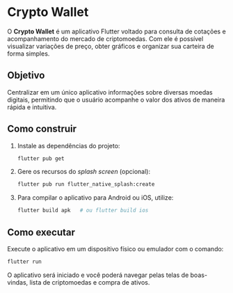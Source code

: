 # Crypto Wallet

O **Crypto Wallet** é um aplicativo Flutter voltado para consulta de cotações e
acompanhamento do mercado de criptomoedas. Com ele é possível visualizar
variações de preço, obter gráficos e organizar sua carteira de forma simples.

## Objetivo

Centralizar em um único aplicativo informações sobre diversas moedas
digitais, permitindo que o usuário acompanhe o valor dos ativos de maneira
rápida e intuitiva.

## Como construir

1. Instale as dependências do projeto:

   ```bash
   flutter pub get
   ```

2. Gere os recursos do *splash screen* (opcional):

   ```bash
   flutter pub run flutter_native_splash:create
   ```

3. Para compilar o aplicativo para Android ou iOS, utilize:

   ```bash
   flutter build apk   # ou flutter build ios
   ```

## Como executar

Execute o aplicativo em um dispositivo físico ou emulador com o comando:

```bash
flutter run
```

O aplicativo será iniciado e você poderá navegar pelas telas de boas-vindas,
lista de criptomoedas e compra de ativos.
